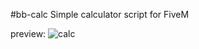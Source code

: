 #bb-calc
Simple calculator script for FiveM

preview:
![calc](https://user-images.githubusercontent.com/49079109/150656157-16b82a8a-fa99-48b5-83c5-e99563d9a369.png)
